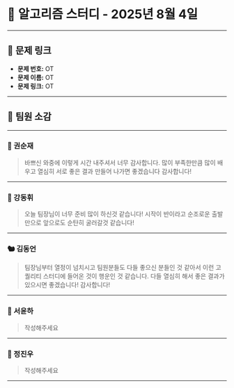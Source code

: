 # 📘 알고리즘 스터디 - 2025년 8월 4일

---

## 🔗 문제 링크

- **문제 번호:** OT
- **문제 이름:** OT
- **문제 링크:** OT

---

## 💬 팀원 소감

---

### 🐥 권순재

> 바쁘신 와중에 이렇게 시간 내주셔서 너무 감사합니다. 많이 부족한만큼 많이 배우고 열심히 서로 좋은 결과 만들어 나가면 좋겠습니다 감사합니다!

---

### 🐰 강동휘

> 오늘 팀장님이 너무 준비 많이 하신것 같습니다!
시작이 반이라고 순조로운 출발만으로 앞으로도 순탄히 굴러갈것 같습니다!

---

### 🐿️ 김동언

> 팀장님부터 열정이 넘치시고 팀원분들도 다들 좋으신 분들인 것 같아서 이런 고퀄리티 스터디에 들어온 것이 행운인 것 같습니다. 다들 열심히 해서 좋은 결과가 있으시면 좋겠습니다! 감사합니다!

---

### 🦊 서윤하

> 작성해주세요

---

### 🐳 정진우

> 작성해주세요

---


